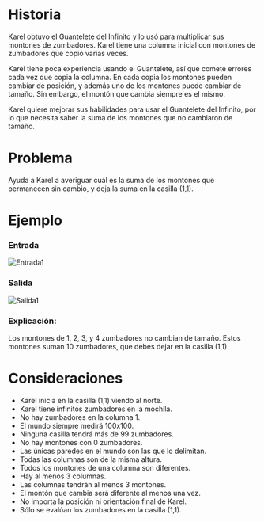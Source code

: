 # Historia

Karel obtuvo el Guantelete del Infinito y lo usó para multiplicar sus montones de zumbadores. Karel tiene una columna inicial con montones de zumbadores que copió varias veces.

Karel tiene poca experiencia usando el Guantelete, así que comete errores cada vez que copia la columna. En cada copia los montones pueden cambiar de posición, y además uno de los montones puede cambiar de tamaño. Sin embargo, el montón que cambia siempre es el mismo.

Karel quiere mejorar sus habilidades para usar el Guantelete del Infinito, por lo que necesita saber la suma de los montones que no cambiaron de tamaño.

# Problema

Ayuda a Karel a averiguar cuál es la suma de los montones que permanecen sin cambio, y deja la suma en la casilla (1,1).

# Ejemplo

### Entrada

![Entrada1](sample.5x5.in.png)

### Salida

![Salida1](sample.5x5.out.png)

### Explicación:

Los montones de 1, 2, 3, y 4 zumbadores no cambian de tamaño. Estos montones suman 10 zumbadores, que debes dejar en la casilla (1,1).

# Consideraciones

- Karel inicia en la casilla (1,1) viendo al norte.
- Karel tiene infinitos zumbadores en la mochila.
- No hay zumbadores en la columna 1.
- El mundo siempre medirá 100x100.
- Ninguna casilla tendrá más de 99 zumbadores.
- No hay montones con 0 zumbadores.
- Las únicas paredes en el mundo son las que lo delimitan.
- Todas las columnas son de la misma altura.
- Todos los montones de una columna son diferentes.
- Hay al menos 3 columnas.
- Las columnas tendrán al menos 3 montones.
- El montón que cambia será diferente al menos una vez.
- No importa la posición ni orientación final de Karel.
- Sólo se evalúan los zumbadores en la casilla (1,1).
